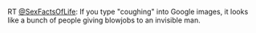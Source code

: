 RT <a href="http://twitter.com/SexFactsOfLife">@SexFactsOfLife</a>: If you type "coughing" into Google images, it looks like a bunch of people giving blowjobs to an invisible man.